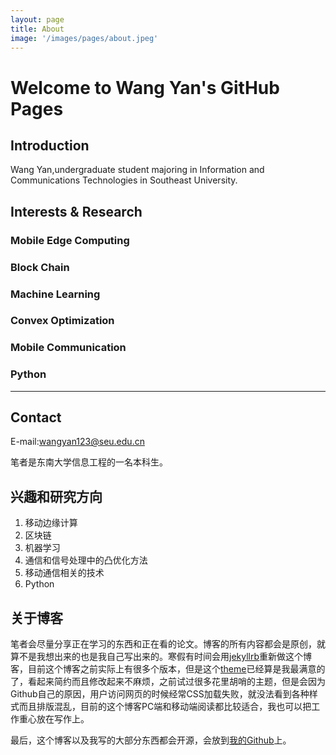 ```yaml
---
layout: page
title: About
image: '/images/pages/about.jpeg'
---
```


# Welcome to Wang Yan's GitHub Pages


## Introduction
Wang Yan,undergraduate student majoring in Information and Communications Technologies in Southeast University.


## Interests & Research

### Mobile Edge Computing
### Block Chain
### Machine Learning
### Convex Optimization
### Mobile Communication
### Python

<hr>

## Contact
E-mail:wangyan123@seu.edu.cn

笔者是东南大学信息工程的一名本科生。
## 兴趣和研究方向
1. 移动边缘计算
2. 区块链
3. 机器学习
4. 通信和信号处理中的凸优化方法
5. 移动通信相关的技术
6. Python
## 关于博客
  笔者会尽量分享正在学习的东西和正在看的论文。博客的所有内容都会是原创，就算不是我想出来的也是我自己写出来的。寒假有时间会用[jekyllrb](http://jekyllrb.com/)重新做这个博客，目前这个博客之前实际上有很多个版本，但是这个[theme](http://jekyllthemes.org/page3/)已经算是我最满意的了，看起来简约而且修改起来不麻烦，之前试过很多花里胡哨的主题，但是会因为Github自己的原因，用户访问网页的时候经常CSS加载失败，就没法看到各种样式而且排版混乱，目前的这个博客PC端和移动端阅读都比较适合，我也可以把工作重心放在写作上。

最后，这个博客以及我写的大部分东西都会开源，会放到[我的Github](https://github.com/Wy-wangyan)上。


